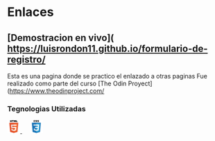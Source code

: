 # Enlaces 

## [Demostracion en vivo]( https://luisrondon11.github.io/formulario-de-registro/

Esta es una pagina donde se practico el enlazado a otras paginas 
Fue realizado como parte del curso [The Odin Proyect](https://www.theodinproject.com/

### Tegnologias Utilizadas
<a href="https://www.w3.org/html/" target="_blank" rel="noreferrer"> <img src="https://raw.githubusercontent.com/devicons/devicon/master/icons/html5/html5-original-wordmark.svg" alt="html5" width="30" height="30"/> </a>  &emsp;   <a href="https://www.w3schools.com/css/" target="_blank" rel="noreferrer"> <img src="https://raw.githubusercontent.com/devicons/devicon/master/icons/css3/css3-original-wordmark.svg" alt="css3" width="30" height="30"/> </a>
